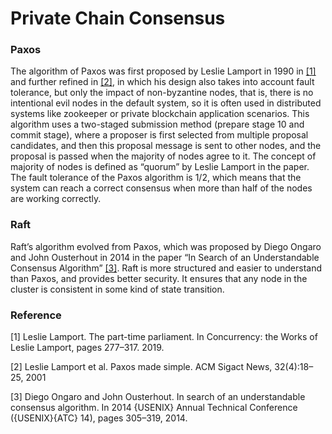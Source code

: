 # Private Chain Consensus

### Paxos

The algorithm of Paxos was first proposed by Leslie Lamport in 1990 in [\[1\]](private-chain-consensus.md#undefined) and further refined in [\[2\]](private-chain-consensus.md#undefined), in which his design also takes into account fault tolerance, but only the impact of non-byzantine nodes, that is, there is no intentional evil nodes in the default system, so it is often used in distributed systems like zookeeper or private blockchain application scenarios. This algorithm uses a two-staged submission method (prepare stage 10 and commit stage), where a proposer is first selected from multiple proposal candidates, and then this proposal message is sent to other nodes, and the proposal is passed when the majority of nodes agree to it. The concept of majority of nodes is defined as “quorum” by Leslie Lamport in the paper. The fault tolerance of the Paxos algorithm is 1/2, which means that the system can reach a correct consensus when more than half of the nodes are working correctly.

### Raft

Raft’s algorithm evolved from Paxos, which was proposed by Diego Ongaro and John Ousterhout in 2014 in the paper “In Search of an Understandable Consensus Algorithm” [\[3\]](private-chain-consensus.md#undefined). Raft is more structured and easier to understand than Paxos, and provides better security. It ensures that any node in the cluster is consistent in some kind of state transition.

### Reference

\[1] Leslie Lamport. The part-time parliament. In Concurrency: the Works of Leslie Lamport, pages 277–317. 2019.

\[2] Leslie Lamport et al. Paxos made simple. ACM Sigact News, 32(4):18–25, 2001

\[3] Diego Ongaro and John Ousterhout. In search of an understandable consensus algorithm. In 2014 {USENIX} Annual Technical Conference ({USENIX}{ATC} 14), pages 305–319, 2014.

